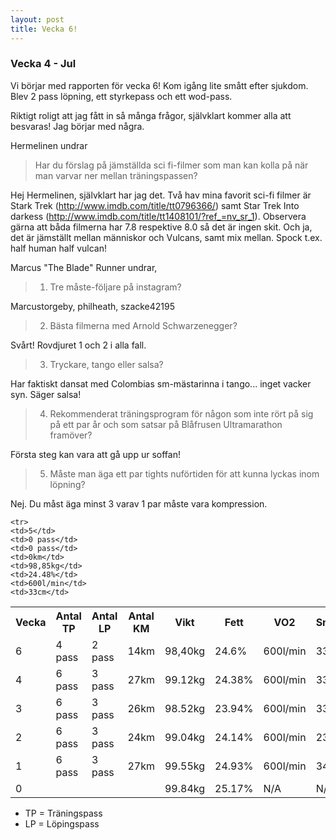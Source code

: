 ```yaml
---
layout: post
title: Vecka 6!
---
```


### Vecka 4 - Jul
Vi börjar med rapporten för vecka 6! Kom igång lite smått efter sjukdom. Blev 2 pass löpning, ett styrkepass och ett wod-pass.

Riktigt roligt att jag fått in så många frågor, självklart kommer alla att besvaras! Jag börjar med några. 

Hermelinen undrar
> Har du förslag på jämställda sci fi-filmer som man kan kolla på när man varvar ner mellan träningspassen?

Hej Hermelinen, självklart har jag det. Två hav mina favorit sci-fi filmer är Stark Trek (http://www.imdb.com/title/tt0796366/) samt Star Trek Into darkess (http://www.imdb.com/title/tt1408101/?ref_=nv_sr_1). Observera gärna att båda filmerna har 7.8 respektive 8.0 så det är ingen skit. Och ja, det är jämställt mellan människor och Vulcans, samt mix mellan. Spock t.ex. half human half vulcan!

Marcus "The Blade" Runner undrar, 

>  1. Tre måste-följare på instagram?

Marcustorgeby, philheath, szacke42195

>  2. Bästa filmerna med Arnold Schwarzenegger?

Svårt! Rovdjuret 1 och 2 i alla fall. 

>  3. Tryckare, tango eller salsa?

Har faktiskt dansat med Colombias sm-mästarinna i tango... inget vacker syn. Säger salsa!

>  4. Rekommenderat träningsprogram för någon som inte rört på sig på ett par år och som satsar på Blåfrusen Ultramarathon framöver?

Första steg kan vara att gå upp ur soffan!

>  5. Måste man äga ett par tights nuförtiden för att kunna lyckas inom löpning?

Nej. Du måst äga minst 3 varav 1 par måste vara kompression. 


<table>
  <tr>
    <th>Vecka</th>
    <th>Antal TP</th>
    <th>Antal LP</th>
    <th>Antal KM</th>
    <th>Vikt</th>
    <th>Fett</th>
    <th>VO2</th>
    <th>Smidighet</th>
        <tr>
    <td>6</td>
    <td>4 pass</td>
    <td>2 pass</td>
    <td>14km</td>
    <td>98,40kg</td>
    <td>24.6%</td>
    <td>600l/min</td>
    <td>33cm</td>
  </tr>
    
    <tr>
    <td>5</td>
    <td>0 pass</td>
    <td>0 pass</td>
    <td>0km</td>
    <td>98,85kg</td>
    <td>24.48%</td>
    <td>600l/min</td>
    <td>33cm</td>
  </tr>
    <tr>
    <td>4</td>
    <td>6 pass</td>
    <td>3 pass</td>
    <td>27km</td>
    <td>99.12kg</td>
    <td>24.38%</td>
    <td>600l/min</td>
    <td>33cm</td>
  </tr>
  <tr>
    <td>3</td>
    <td>6 pass</td>
    <td>3 pass</td>
    <td>26km</td>
    <td>98.52kg</td>
    <td>23.94%</td>
    <td>600l/min</td>
    <td>33cm</td>
  </tr>
  </tr>
    <tr>
    <td>2</td>
    <td>6 pass</td>
    <td>3 pass</td>
    <td>24km</td>
    <td>99.04kg</td>
    <td>24.14%</td>
    <td>600l/min</td>
    <td>23cm</td>
  </tr>
  <tr>
    <td>1</td>
    <td>6 pass</td>
    <td>3 pass</td>
    <td>27km</td>
    <td>99.55kg</td>
    <td>24.93%</td>
    <td>600l/min</td>
    <td>34cm</td>
  </tr>
<tr>
    <td>0</td>
    <td></td>
    <td></td>
    <td></td>
    <td>99.84kg</td>
    <td>25.17%</td>
    <td>N/A</td>
    <td>N/A</td>
  </tr>
</table>

* TP = Träningspass
* LP = Löpingspass
